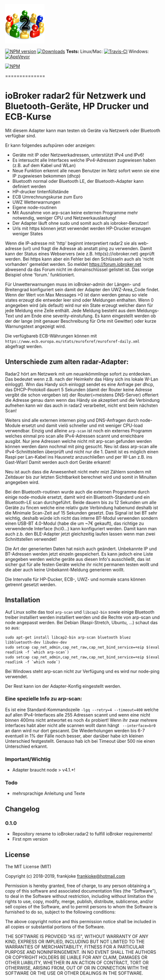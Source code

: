 ![Logo](admin/radar2.png)

[![NPM version](http://img.shields.io/npm/v/iobroker.radar2.svg)](https://www.npmjs.com/package/iobroker.radar2)
[![Downloads](https://img.shields.io/npm/dm/iobroker.radar2.svg)](https://www.npmjs.com/package/iobroker.radar2)
**Tests:** Linux/Mac: [![Travis-CI](http://img.shields.io/travis/frankjoke/ioBroker.radar2/master.svg)](https://travis-ci.org/frankjoke/ioBroker.radar2)
Windows: [![AppVeyor](https://ci.appveyor.com/api/projects/status/github/frankjoke/ioBroker.radar2?branch=master&svg=true)](https://ci.appveyor.com/project/frankjoke/ioBroker-radar2/)


[![NPM](https://nodei.co/npm/iobroker.radar2.png?downloads=true)](https://nodei.co/npm/iobroker.radar2/)

==============

# ioBroker radar2 für Netzwerk und Bluetooth-Geräte, HP Drucker und ECB-Kurse
Mit diesem Adapter kann man testen ob Geräte via Netzwerk oder Bluetooth verfügbar sind.

Er kann folgendes aufspüren oder anzeigen:
* Geräte mit IP oder Netzwerkadressen, unterstützt IPv4 und IPv6!
* Es intersucht alle Interfaces welche IPv4-Adressen zugewiesen haben (z.B. auf dem Kabel und WLan)
* Neue Funktion erkennt alle neuen Benutzer im Netz sofort wenn sie eine IP zugewiesen bekommen (dhcp)
* Bluetooth normal oder Bluetooth LE, der Bluetooth-Adapter kann definiert werden
* HP-drucker tintenfüllstände
* ECB Umrechnungskurse zum Euro
* UWZ Wetterwarnungen
* Eigene node-routinen
* Mit Ausnahme von arp-scan keine externen Programme mehr notwendig, weniger CPU und Netzwerkauslastung!
* Der Adapter läuft ohne sudo und somit auch als iobroker-Benutzer!
* Urls mit https können jetzt verwendet werden
  HP-Drucker erzeugen weniger States

Wenn die IP-adresse mit 'http' beginnt interpretiert radar2 sie als web-adresse (url) und fragt die Adresse ab anstatt ping zu verwenden. Damit kann der Status eines Webservers (wie z.B. http(s)://iobroker.net) geprüft werden.
Bei https kann aber ein Fehler bei den Schlüsseln auch als 'nicht vorhanden' gemeldet werden. So meldet https://forum.iobroker.net abwesend da das Forum nicht im domainschlüssel gelistet ist. Das vorige Beispiel ohne 'forum.' funktioniert.

Für Unwetterwarnungen muss im ioBroker-admin der Längen- und Breitengrad konfiguriert sein damit der Adapter den UWZ-Area_Code findet. 
Wenn der Wert von Max Messages >0 ist dann werden genau so viele states erzeugt die entweder leer sind oder Meldungen enthalten.
Wenn 0 angegeben wird (als default) wird nur ein State erzeugt welcher dann für jede Meldung eine Zeile enthält.
Jede Meldung besteht aus dem Meldungs-Text und am Ende eine severity-einstufung.
Es kann eingestellt werden ob der der lange (mit genauer Beschreibung für Orte mit Gewitter) oder kurze Warnungstext angezeigt wird.

Die verfügbareb ECB-Währungen können mit `https://www.ecb.europa.eu/stats/eurofxref/eurofxref-daily.xml` abgefragt werden.

## Unterschiede zum alten radar-Adapter:

Radar2 hört am Netzwerk mit um neuankömmlinge sofort zu entdecken. Das bedeutet wenn z.B. nach der Heimkehr das Häny sich ins lokale W-Lan einloggt).
Wnn das Handy sich einloggt sendet es eine Anfrage per dhcp, das DHCP-Protokoll dauert 5 Sekunden (damit der Router keine Adresse vergibt die schon vergeben ist) der Router(=meistens DNS-Server)  offeriert die Adresse genau dann wenn das Händy sie akzeptiert und die Verbindung aufnehen kann wir das auch in radar2 verarbeitet, nicht erst beim nächsten Scan!

Weiters sind alle externen internen ping und DNS-Anfragen durch node-Module ersetzt und damit vielö schneller und mit weniger CPU-load verwendbar.
Einzig und alleine `arp-scan` ist noch ein externes Programm welches einmal pro scan alle IPv4-Adressen scannt und erreichbare ausgibt. Nur jene Adressen welche nicht mit arp-scan gefunden werden können werden dann nochmal mit ping gesucht.
Neu ist dass arp-scan alle IPv4-Schnittstellen überprüft und nicht nur die 1. Damit ist es möglich einen Raspi per Lan-Kabel ins Hausnetz anzuschließen und per W-Lan z.B. ins Gast-Wlan!
Damit werden auch dort Geräte erkannt!

Neu ist auch dass die Anwesenheit nicht mehr mizt Zählern sondern mit Zeitdauer bis zur letzten Sichtbarkeit berechnet wird und somit in Minuiten angegeben wird.

Bei den Bluetooth-routinen wurde auch die externen Programme durch einige node-module ersetzt, damit wird ein Bluetooth-Standard und ein Bluetooth-LE scan durchgeführt. Beide dauern bis zu 12 Sekunden um alle Geräte zu fincen welche eine relativ gute Verbindung habenund deshalb ist die Minimale Scan-Zeit auf 15 Sekunden gesetzt.
Das Signal ist bei BT sehr wichtig, deshalb würde ich nicht das interne BT-Modul verwenden sondern einen USB-BT 4.0-Modul (habe die um ~7€ gekauft), das richtige zu verwendende Interface (hci0...) kann konfiguriert werden.
Damit kann man auch z.b. den BLE-Adapter jetzt gleichzeitig laufen lassen wenn man zwei Schnittstellen verwendet!

Die Art der generierten Daten hat nsich auch geändert. Unbekannte IP und BT-Adressen werden jetzt einzeln gespeichert. Es kann jedoch eine Liste angegeben werden welche geräte aus diesen Info's ausschließt, das ist sicher gut für alle festen Geräte welche ihr nicht permanen testen wollt und die aber auch keine Unbekannt-Meldung generieren woillt.

Die Intervalle für HP-Ducker, ECB-, UWZ- und normale scans können getrennt gesetzt werden.

## Installation

Auf Linux sollte das tool `arp-scan` und `libcap2-bin` sowie einige Bluetooth treiber installiert werden installiert werden und die Rechte von arp-scan und node angepasst werden. 
Bei Debian (Raspi-Stretch, Ubuntu, ...) schaut das so aus:
```
sudo apt-get install libcap2-bin arp-scan bluetooth bluez libbluetooth-dev libudev-dev
sudo setcap cap_net_admin,cap_net_raw,cap_net_bind_service=+eip $(eval readlink -f `which arp-scan`)
sudo setcap cap_net_admin,cap_net_raw,cap_net_bind_service=+eip $(eval readlink -f `which node`)
```

Bei Windows steht arp-scan nicht zur Verfügung und es wird nur node-ping verwendet.

Der Rest kann ion der Adapter-Konfig eingestellt werden.

### Eine spezielle Info zu arp-scan:
Es ist eine Standard-Kommandozeile `-lgq --retry=4 --timeout=400` welche auf allen IPv4-Interfaces alle 255 Adressen scannt und wenn eine nicht binnen 400ms nicht antwortet es noch 4x probiert!
Wenn ihr zwar mehrere interfaces habt aber nicht alle scannen wollt dann hängt ` --interface=br0` an dann wird nur dort gescannt.
Die Wiederholungen werden bis 6-7 eventuell in 1% der Fälle noch besser, aber darüber habe ich kleinen Unterschied festgestellt. Genauso hab ich bei Timeout über 500 nie einen Unterschied erkannt. 


### Important/Wichtig
* Adapter braucht node > v4.1.*!

### Todo
* mehrsprachige Anleitung und Texte

## Changelog
### 0.1.0 
* Repository rename to ioBroker.radar2 to fulfill ioBroker requirements!
* First npm version

## License

The MIT License (MIT)

Copyright (c) 2018-2019, frankjoke <frankjoke@hotmail.com>

Permission is hereby granted, free of charge, to any person obtaining a copy
of this software and associated documentation files (the "Software"), to deal
in the Software without restriction, including without limitation the rights
to use, copy, modify, merge, publish, distribute, sublicense, and/or sell
copies of the Software, and to permit persons to whom the Software is
furnished to do so, subject to the following conditions:

The above copyright notice and this permission notice shall be included in
all copies or substantial portions of the Software.

THE SOFTWARE IS PROVIDED "AS IS", WITHOUT WARRANTY OF ANY KIND, EXPRESS OR
IMPLIED, INCLUDING BUT NOT LIMITED TO THE WARRANTIES OF MERCHANTABILITY,
FITNESS FOR A PARTICULAR PURPOSE AND NONINFRINGEMENT. IN NO EVENT SHALL THE
AUTHORS OR COPYRIGHT HOLDERS BE LIABLE FOR ANY CLAIM, DAMAGES OR OTHER
LIABILITY, WHETHER IN AN ACTION OF CONTRACT, TORT OR OTHERWISE, ARISING FROM,
OUT OF OR IN CONNECTION WITH THE SOFTWARE OR THE USE OR OTHER DEALINGS IN
THE SOFTWARE.
